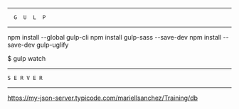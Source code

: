 --------------------
      G  U  L  P
--------------------

npm install --global gulp-cli
npm install gulp-sass --save-dev
npm install --save-dev gulp-uglify

$ gulp watch 


-----------------------
    S E R V E R 
-----------------------

https://my-json-server.typicode.com/mariellsanchez/Training/db